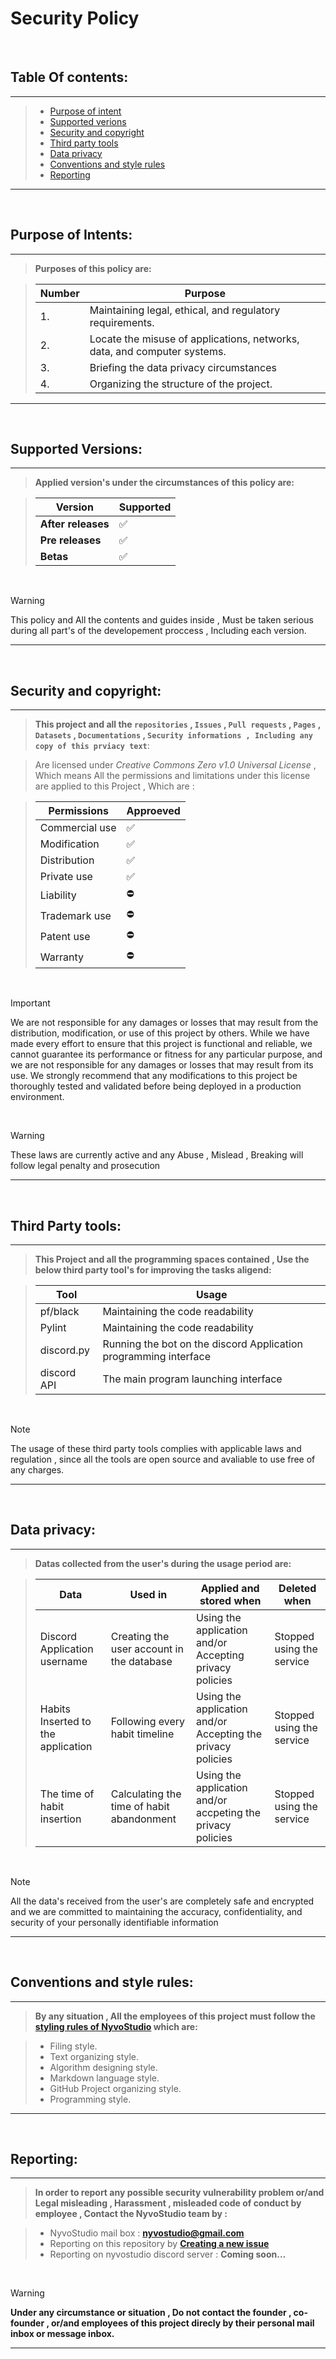 # **Security Policy**  
<br>


## Table Of contents:
---
 >  - [Purpose of intent](#purpose-of-intents)
 >  - [Supported verions](#supported-versions)
 >  - [Security and copyright](#security-and-copyright)
 >  - [Third party tools](#third-party-tools)
 >  - [Data privacy](#data-privacy)
 >  - [Conventions and style rules](#conventions-and-style-rules)
 >  - [Reporting](#reporting)
---
<br>


## Purpose of Intents:
---
  
> **Purposes of this policy are:**

  > | Number | Purpose
  > | ------ | ------ |
  > | 1.| Maintaining legal, ethical, and regulatory requirements. |
  > | 2.| Locate the misuse of applications, networks, data, and computer systems. |
  > | 3.| Briefing the data privacy circumstances |
  > | 4.| Organizing the structure of the project. |

---
<br>

## Supported Versions:
---
  
  > **Applied version's under the circumstances of this policy are:**

  > | Version | Supported          |
  > | ------- | ------------------ |
  > | **After releases**   | :white_check_mark: |
  > | **Pre releases** | :white_check_mark: |
  > | **Betas** | :white_check_mark: |
 
<br>

  > [!WARNING]
  > This policy and All the contents and guides inside , Must be taken serious during all part's of the developement proccess , Including each version.
---
<br>


## Security and copyright:
---

  > **This project and all the ```repositories``` , ```Issues``` , ```Pull requests``` , ```Pages``` , ```Datasets``` , ```Documentations``` , ```Security informations , Including any 
  > copy of this prviacy text```**:

  > Are licensed under *Creative Commons Zero v1.0 Universal License* , Which means All the permissions and limitations under this license are applied to this Project , Which are :

  > | Permissions | Approeved |
  > | ----------- | --------- |
  > | Commercial use | ✅ |
  > | Modification | ✅ |
  > | Distribution | ✅ |
  > | Private use | ✅ |
  > | Liability | ⛔ |
  > | Trademark use | ⛔ |
  > | Patent use | ⛔ |
  > | Warranty | ⛔ |

<br>

> [!IMPORTANT]
> We are not responsible for any damages or losses that may result from the distribution, modification, or use of this project by others. While we have made every effort to ensure that  this project is functional and reliable, we cannot guarantee its performance or fitness for any particular purpose, and we are not responsible for any damages or losses that may
 result from its use. We strongly recommend that any modifications to this project be thoroughly tested and validated before being deployed in a production environment. 

<br>

 > [!WARNING]
 > These laws are currently active and any Abuse , Mislead , Breaking will follow legal penalty and prosecution
---
<br>

## Third Party tools:
---
 > **This Project and all the programming spaces contained , Use the below third party tool's for improving the tasks aligend:**

>  | Tool | Usage |
>  |-------|-------|
>  | pf/black | Maintaining the code readability |
>  | Pylint | Maintaining the code readability |
>  | discord.py | Running the bot on the discord Application programming interface |
>  | discord API | The main program launching interface    |

<br>

> [!NOTE]
> The usage of these third party tools complies with applicable laws and regulation , since all the tools are open source and avaliable to use
> free of any charges.
---
<br>


## Data privacy:
---
   > **Datas collected from the user's during the usage period are:**

   > | Data | Used in | Applied and stored when | Deleted when |
   > |------|------ |---------- | ------ |
   > | Discord Application username | Creating the user account in the database | Using the application and/or Accepting privacy policies | Stopped using the service |
   > | Habits Inserted to the application | Following every habit timeline |  Using the application and/or Accepting the privacy policies | Stopped using the service |
   > | The time of habit insertion | Calculating the time of habit abandonment | Using the application and/or accpeting the privacy policies | Stopped using the service |
<br>

   > [!NOTE]
   > All the data's received from the user's are completely safe and encrypted and we are committed to maintaining the accuracy, confidentiality, and security of your personally 
   > identifiable information
---
<br>


## Conventions and style rules:
---

   >  **By any situation , All the employees of this project must follow the [styling rules of NyvoStudio](https://github.com/NyvoStudio/StyleGuide/tree/Main.project/styling_guide) which are:**

  > - Filing style.
  > - Text organizing style.
  > - Algorithm designing style.
  > - Markdown language style.
  > - GitHub Project organizing style.
  > - Programming style.
---

<br>


## Reporting:
---
  > **In order to report any possible security vulnerability problem or/and Legal misleading , Harassment , misleaded code of conduct by employee , Contact the NyvoStudio team by :**

  > - NyvoStudio mail box : **nyvostudio@gmail.com**
  > - Reporting on this repository by [**Creating a new issue**](https://github.com/KhodeNima/NyvoHabit/issues/new)
  > - Reporting on nyvostudio discord server : **Coming soon...**

<br>

> [!WARNING]
> **Under any circumstance or situation , Do not contact the founder , co-founder , or/and employees of this project direcly by their personal mail inbox or message inbox.**

---
<br>
